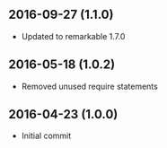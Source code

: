 ## 2016-09-27 (1.1.0)

* Updated to remarkable 1.7.0

## 2016-05-18 (1.0.2)

* Removed unused require statements

## 2016-04-23 (1.0.0)

* Initial commit
